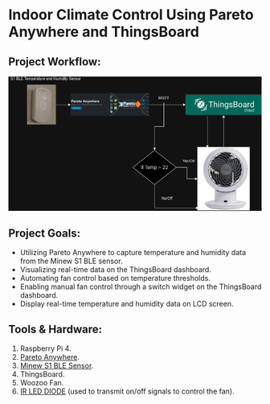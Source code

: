 # Indoor Climate Control Using Pareto Anywhere and ThingsBoard

## Project Workflow:
![alt text](https://github.com/withabubaker/Indoor-Climate-Control-ParetoAnywhere-ThingsBoard/blob/main/img/Diagram.jpg)

## Project Goals:

- Utilizing Pareto Anywhere to capture temperature and humidity data from the Minew S1 BLE sensor.
- Visualizing real-time data on the ThingsBoard dashboard.
- Automating fan control based on temperature thresholds.
- Enabling manual fan control through a switch widget on the ThingsBoard dashboard.
- Display real-time temperature and humidity data on LCD screen.

## Tools & Hardware:

1. Raspberry Pi 4.
2. [Pareto Anywhere](https://www.reelyactive.com/pareto/anywhere/).
3. [Minew S1 BLE Sensor](https://www.minew.com/product/s1-ble-temperature-and-humidity-sensor/).
4. ThingsBoard.
5. Woozoo Fan.
6. [IR LED DIODE](https://www.digikey.ca/en/products/detail/excelitas-technologies/VTE1291-1H/5885863) (used to transmit on/off signals to control the fan).  
